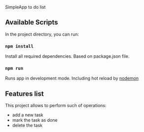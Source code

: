 SimpleApp to do list 

## Available Scripts

In the project directory, you can run:

### `npm install`

Install all required dependencies. Based on package.json file.

### `npm run`

Runs app in development mode. Including hot reload by [nodemon](https://www.npmjs.com/package/nodemon)

## Features list

This project allows to perform such of operations:
* add a new task
* mark the task as done
* delete the task
